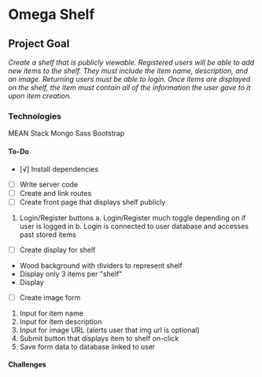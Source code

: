# Omega Shelf

## Project Goal
*Create a shelf that is publicly viewable. Registered users will be able to add new items to the shelf. They must include the item name, description, and an image. Returning users must be able to login. Once items are displayed on the shelf, the item must contain all of the information the user gave to it upon item creation.*

### Technologies
MEAN Stack
Mongo
Sass
Bootstrap

#### To-Do
- [√] Install dependencies
- [ ] Write server code
- [ ] Create and link routes
- [ ] Create front page that displays shelf publicly
1. Login/Register buttons
a. Login/Register much toggle depending on if user is logged in
b. Login is connected to user database and accesses past stored items
- [ ] Create display for shelf
+ Wood background with dividers to represent shelf
+ Display only 3 items per "shelf"
+ Display
- [ ] Create image form
1. Input for item name
2. Input for item description
3. Input for image URL (alerts user that img url is optional)
4. Submit button that displays item to shelf on-click
5. Save form data to database linked to user

#### Challenges
